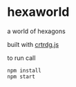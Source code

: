 # hexaworld

a world of hexagons

built with [crtrdg.js](http://crtrdg.com/)

to run call

```
npm install
npm start
```